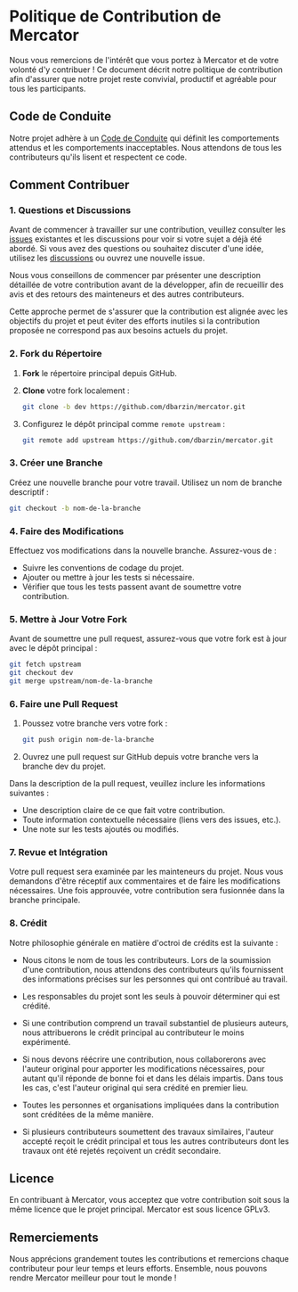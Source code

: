 # Politique de Contribution de Mercator

Nous vous remercions de l'intérêt que vous portez à Mercator et de votre volonté d'y contribuer ! Ce document décrit notre politique de contribution afin d'assurer que notre projet reste convivial, productif et agréable pour tous les participants.

## Code de Conduite

Notre projet adhère à un [Code de Conduite](https://github.com/dbarzin/mercator/CODE_OF_CONDUCT.fr.md) qui définit les comportements attendus et les comportements inacceptables. Nous attendons de tous les contributeurs qu'ils lisent et respectent ce code.

## Comment Contribuer

### 1. Questions et Discussions

Avant de commencer à travailler sur une contribution, veuillez consulter les [issues](https://github.com/dbarzin/mercator/issues) existantes et les discussions pour voir si votre sujet a déjà été abordé. Si vous avez des questions ou souhaitez discuter d'une idée, utilisez les [discussions](https://github.com/dbarzin/mercator/discussions) ou ouvrez une nouvelle issue.

Nous vous conseillons de commencer par présenter une description détaillée de votre contribution avant de la développer, afin de recueillir des avis et des retours des mainteneurs et des autres contributeurs.

Cette approche permet de s'assurer que la contribution est alignée avec les objectifs du projet et peut éviter des efforts inutiles si la contribution proposée ne correspond pas aux besoins actuels du projet.

### 2. Fork du Répertoire

1. **Fork** le répertoire principal depuis GitHub.

2. **Clone** votre fork localement :
    ```sh
    git clone -b dev https://github.com/dbarzin/mercator.git
    ```

3. Configurez le dépôt principal comme `remote upstream` :
    ```sh
    git remote add upstream https://github.com/dbarzin/mercator.git
    ```

### 3. Créer une Branche

Créez une nouvelle branche pour votre travail. Utilisez un nom de branche descriptif :

```sh
git checkout -b nom-de-la-branche
```

### 4. Faire des Modifications

Effectuez vos modifications dans la nouvelle branche. Assurez-vous de :

- Suivre les conventions de codage du projet.
- Ajouter ou mettre à jour les tests si nécessaire.
- Vérifier que tous les tests passent avant de soumettre votre contribution.

### 5. Mettre à Jour Votre Fork

Avant de soumettre une pull request, assurez-vous que votre fork est à jour avec le dépôt principal :

```sh
git fetch upstream
git checkout dev
git merge upstream/nom-de-la-branche
```

### 6. Faire une Pull Request

1. Poussez votre branche vers votre fork :
    ```sh
    git push origin nom-de-la-branche
    ```

2. Ouvrez une pull request sur GitHub depuis votre branche vers la branche dev du projet.

Dans la description de la pull request, veuillez inclure les informations suivantes :

- Une description claire de ce que fait votre contribution.
- Toute information contextuelle nécessaire (liens vers des issues, etc.).
- Une note sur les tests ajoutés ou modifiés.

### 7. Revue et Intégration

Votre pull request sera examinée par les mainteneurs du projet. Nous vous demandons d'être réceptif aux commentaires et de faire les modifications nécessaires. Une fois approuvée, votre contribution sera fusionnée dans la branche principale.

### 8. Crédit

Notre philosophie générale en matière d'octroi de crédits est la suivante :

- Nous citons le nom de tous les contributeurs. Lors de la soumission d'une contribution, nous attendons des contributeurs qu'ils fournissent des informations précises sur les personnes qui ont contribué au travail.

- Les responsables du projet sont les seuls à pouvoir déterminer qui est crédité.

- Si une contribution comprend un travail substantiel de plusieurs auteurs, nous attribuerons le crédit principal au contributeur le moins expérimenté.

- Si nous devons réécrire une contribution, nous collaborerons avec l'auteur original pour apporter les modifications nécessaires, pour autant qu'il réponde de bonne foi et dans les délais impartis. Dans tous les cas, c'est l'auteur original qui sera crédité en premier lieu.

- Toutes les personnes et organisations impliquées dans la contribution sont créditées de la même manière.

- Si plusieurs contributeurs soumettent des travaux similaires, l'auteur accepté reçoit le crédit principal et tous les autres contributeurs dont les travaux ont été rejetés reçoivent un crédit secondaire.

## Licence

En contribuant à Mercator, vous acceptez que votre contribution soit sous la même licence que le projet principal. Mercator est sous licence GPLv3.

## Remerciements

Nous apprécions grandement toutes les contributions et remercions chaque contributeur pour leur temps et leurs efforts. Ensemble, nous pouvons rendre Mercator meilleur pour tout le monde !
